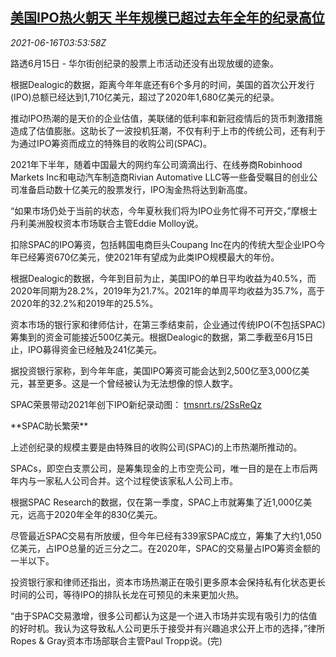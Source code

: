 <!--1623816063000-->
[美国IPO热火朝天 半年规模已超过去年全年的纪录高位](https://cn.reuters.com/article/usa-ipo-frenzy-0615-tues-idCNKCS2DS085)
------

<div><i>2021-06-16T03:53:58Z</i></div><p>路透6月15日 - 华尔街创纪录的股票上市活动还没有出现放缓的迹象。</p><p>根据Dealogic的数据，距离今年年底还有6个多月的时间，美国的首次公开发行(IPO)总额已经达到1,710亿美元，超过了2020年1,680亿美元的纪录。</p><p>推动IPO热潮的是天价的企业估值，美联储的低利率和新冠疫情后的货币刺激措施造成了估值膨胀。这助长了一波投机狂潮，不仅有利于上市的传统公司，还有利于为通过IPO筹资而成立的特殊目的收购公司(SPAC)。</p><p>2021年下半年，随着中国最大的网约车公司滴滴出行、在线券商Robinhood Markets Inc和电动汽车制造商Rivian Automative LLC等一些备受瞩目的创业公司准备启动数十亿美元的股票发行，IPO淘金热将达到新高度。</p><p>“如果市场仍处于当前的状态，今年夏秋我们将为IPO业务忙得不可开交，”摩根士丹利美洲股权资本市场联合主管Eddie Molloy说。</p><p>扣除SPAC的IPO筹资，包括韩国电商巨头Coupang Inc在内的传统大型企业IPO今年已经筹资670亿美元，使2021年有望成为此类IPO规模最大的年份。</p><p>根据Dealogic的数据，今年到目前为止，美国IPO的单日平均收益为40.5%，而2020年同期为28.2%，2019年为21.7%。2021年的单周平均收益为35.7%，高于2020年的32.2%和2019年的25.5%。</p><p>资本市场的银行家和律师估计，在第三季结束前，企业通过传统IPO(不包括SPAC)筹集到的资金可能接近500亿美元。根据Dealogic的数据，第二季截至6月15日止，IPO募得资金已经触及241亿美元。</p><p>据投资银行家称，到今年年底，美国IPO筹资可能会达到2,500亿至3,000亿美元，甚至更多。这是一个曾经被认为无法想像的惊人数字。</p><p>SPAC荣景带动2021年创下IPO新纪录动图： <a href="https://tmsnrt.rs/2SsReQz">tmsnrt.rs/2SsReQz</a></p><p>**SPAC助长繁荣**</p><p>上述创纪录的规模主要是由特殊目的收购公司(SPAC)的上市热潮所推动的。</p><p>SPACs，即空白支票公司，是筹集现金的上市空壳公司，唯一目的是在上市后两年内与一家私人公司合并。这个过程使该家私人公司上市。</p><p>根据SPAC Research的数据，仅在第一季度，SPAC上市就筹集了近1,000亿美元，远高于2020年全年的830亿美元。</p><p>尽管最近SPAC交易有所放缓，但今年已经有339家SPAC成立，筹集了大约1,050亿美元，占IPO总量的近三分之二。在2020年，SPAC的交易量占IPO筹资金额的一半以下。</p><p>投资银行家和律师还指出，资本市场热潮正在吸引更多原本会保持私有化状态更长时间的公司，等待IPO的排队长龙在可预见的未来更加火热。</p><p>“由于SPAC交易激增，很多公司都认为这是一个进入市场并实现有吸引力的估值的好时机。我认为这导致私人公司更乐于接受并有兴趣追求公开上市的选择，”律所Ropes &amp; Gray资本市场部联合主管Paul Tropp说。(完)</p>
